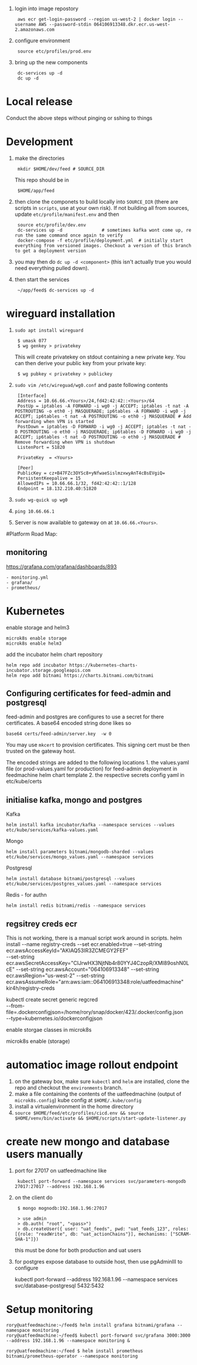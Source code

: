 <!--TODO environment variables for hosts/-->

1. login into image repostory

        aws ecr get-login-password --region us-west-2 | docker login --username AWS --password-stdin 064106913348.dkr.ecr.us-west-2.amazonaws.com 

2. configure environment

        source etc/profiles/prod.env

3. bring up the new components

        dc-services up -d
        dc up -d

# Local release
Conduct the above steps without pinging or sshing to things

# Development

1. make the directories 
    
        mkdir $HOME/dev/feed # SOURCE_DIR

    This repo should be in 
        
        $HOME/app/feed

2. then clone the componets to build locally into `SOURCE_DIR` (there are scripts in `scripts`, use at your own risk). If
    not building all from sources, update `etc/profile/manifest.env` and then
        
        source etc/profile/dev.env
        dc-services up -d               # sometimes kafka wont come up, re run the same command once again to verify
        docker-compose -f etc/profile/deployment.yml  # initially start everything from versioned images. Checkout a version of this branch to get a deployment version

3. you may then do `dc up -d <component>` (this isn't actually true you would need everything pulled down).

3. then start the services
    
        ~/app/feed$ dc-services up -d

# wireguard installation
1. `sudo apt install wireguard`

        $ umask 077
        $ wg genkey > privatekey

    This will create privatekey on stdout containing a new private key. You can then derive your public key from your private key:

        $ wg pubkey < privatekey > publickey

2. `sudo vim /etc/wireguad/wg0.conf` and paste following contents

        [Interface]
        Address = 10.66.66.<Yours>/24,fd42:42:42::<Yours>/64
        PostUp = iptables -A FORWARD -i wg0 -j ACCEPT; iptables -t nat -A POSTROUTING -o eth0 -j MASQUERADE; ip6tables -A FORWARD -i wg0 -j ACCEPT; ip6tables -t nat -A POSTROUTING -o eth0 -j MASQUERADE # Add forwarding when VPN is started
        PostDown = iptables -D FORWARD -i wg0 -j ACCEPT; iptables -t nat -D POSTROUTING -o eth0 -j MASQUERADE; ip6tables -D FORWARD -i wg0 -j ACCEPT; ip6tables -t nat -D POSTROUTING -o eth0 -j MASQUERADE # Remove forwarding when VPN is shutdown
        ListenPort = 51820

        PrivateKey  = <Yours>

        [Peer]
        PublicKey = cz+B47FZc3OYSc8+yNfwaeSislmzxwyAnT4cBsEVgiQ=
        PersistentKeepalive = 15
        AllowedIPs = 10.66.66.1/32, fd42:42:42::1/128
        Endpoint = 18.132.210.40:51820

3. `sudo wg-quick up wg0`
4. `ping 10.66.66.1`
5. Server is now available to gateway on at `10.66.66.<Yours>`.


#Platform Road Map:

## monitoring
https://grafana.com/grafana/dashboards/893

    - monitoring.yml
    - grafana/
    - prometheus/

# Kubernetes

enable storage and helm3
    
    microk8s enable storage
    microk8s enable helm3

add the incubator helm chart repository

    helm repo add incubator https://kubernetes-charts-incubator.storage.googleapis.com
	helm repo add bitnami https://charts.bitnami.com/bitnami

## Configuring certificates for feed-admin and postgresql
feed-admin and postgres are configures to use a secret for there certificates. A base64 encoded string done likes so

	base64 certs/feed-admin/server.key  -w 0

You may use `mkcert` to provision certificates. This signing cert must be then trusted on the gateway host.

The encoded strings are added to the following locations
	1. the values.yaml file (or prod-values.yaml for production) for feed-admin deployment in feedmachine helm chart template
	2. the respective secrets config yaml in etc/kube/certs

## initialise kafka, mongo and postgres

Kafka

	helm install kafka incubator/kafka --namespace services --values etc/kube/services/kafka-values.yaml 	

Mongo

	helm install parameters bitnami/mongodb-sharded --values etc/kube/services/mongo_values.yaml --namespace services

Postgresql

	helm install database bitnami/postgresql --values etc/kube/services/postgres_values.yaml --namespace services

Redis - for authn

	helm install redis bitnami/redis --namespace services 

## regsitrey creds ecr
This is not working, there is a manual script work around in scripts.
	helm install --name registry-creds --set ecr.enabled=true --set-string ecr.awsAccessKeyId="AKIAQ53IR3ZCMEGY2FEF" \
	--set-string ecr.awsSecretAccessKey="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" --set-string ecr.awsAccount="064106913348" --set-string ecr.awsRegion="us-west-2" --set-string ecr.awsAssumeRole="arn:aws:iam::064106913348:role/uatfeedmachine" \
	kir4h/registry-creds


kubectl create secret generic regcred \
    --from-file=.dockerconfigjson=/home/rory/snap/docker/423/.docker/config.json \
    --type=kubernetes.io/dockerconfigjson

enable storgae classes in microk8s

microk8s enable <add-on> (storage)


# automatioc image rollout endpoint
1. on the gateway box, make sure `kubectl` and `helm` are installed, clone the repo and checkout the `environments` branch.
2. make a file containing the contents of the uatfeedmachine (output of `microk8s.config`) kube config at `$HOME/.kube/config`
3. install a virtualenvironment in the home directory
3. `source $HOME/feed/etc/profiles/cicd.env && source $HOME/venv/bin/activate && $HOME/scripts/start-update-listener.py`

# create new mongo and database users manually
1. port for 27017 on uatfeedmachine like

        kubectl port-forward --namespace services svc/parameters-mongodb 27017:27017 --address 192.168.1.96

2. on the client do 
    
        $ mongo mognodb:192.168.1.96:27017

        > use admin
        > db.auth( "root", "<pass>")
        > db.createUser({ user: "uat_feeds", pwd: "uat_feeds_123", roles: [{role: "readWrite", db: "uat_actionChains"}], mechanisms: ["SCRAM-SHA-1"]})
   this must be done for both production and uat users

3. for postgres expose database to outside host, then use pgAdminIII to configure

	kubectl port-forward --address 192.168.1.96 --namespace services svc/database-postgresql 5432:5432


# Setup monitoring
	rory@uatfeedmachine:~/feed$ helm install grafana bitnami/grafana --namespace monitoring
	rory@uatfeedmachine:~/feed$ kubectl port-forward svc/grafana 3000:3000 --address 192.168.1.96 --namespace monitoring &

	rory@uatfeedmachine:~/feed $ helm install prometheus bitnami/prometheus-operator --namespace monitoring
